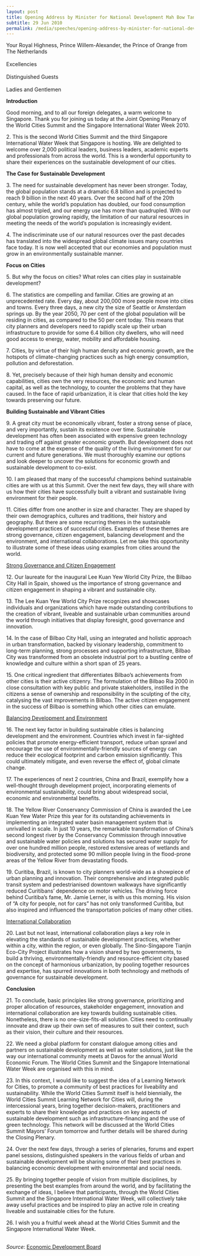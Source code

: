 ```yaml
---
layout: post
title: Opening Address by Minister for National Development Mah Bow Tan at the Joint Opening Plenary of the World Cities Summit 2010 and the Singapore International Water Week 2010
subtitle: 29 Jun 2010
permalink: /media/speeches/opening-address-by-minister-for-national-development-mah-bow-tan-at-the-joint-opening-plenary-of-the-world-cities-summit-2010-and-the-singapore-international-water-week-2010-29-june-2010
---
```



Your Royal Highness, Prince Willem-Alexander, the Prince of Orange from The Netherlands 
<br><br>
Excellencies  
<br>
Distinguished Guests  
<br>
Ladies and Gentlemen

**Introduction**

Good morning, and to all our foreign delegates, a warm welcome to Singapore. Thank you for joining us today at the Joint Opening Plenary of the World Cities Summit and the Singapore International Water Week 2010.

2\. This is the second World Cities Summit and the third Singapore International Water Week that Singapore is hosting. We are delighted to welcome over 2,000 political leaders, business leaders, academic experts and professionals from across the world. This is a wonderful opportunity to share their experiences on the sustainable development of our cities.

**The Case for Sustainable Development**

3\. The need for sustainable development has never been stronger. Today, the global population stands at a dramatic 6.8 billion and is projected to reach 9 billion in the next 40 years. Over the second half of the 20th century, while the world’s population has doubled, our food consumption has almost tripled, and our energy use has more than quadrupled. With our global population growing rapidly, the limitation of our natural resources in meeting the needs of the world’s population is increasingly evident.

4\. The indiscriminate use of our natural resources over the past decades has translated into the widespread global climate issues many countries face today. It is now well accepted that our economies and population must grow in an environmentally sustainable manner.

**Focus on Cities**

5\. But why the focus on cities? What roles can cities play in sustainable development?

6\. The statistics are compelling and familiar. Cities are growing at an unprecedented rate. Every day, about 200,000 more people move into cities and towns. Every three days, a new city the size of Seattle or Amsterdam springs up. By the year 2050, 70 per cent of the global population will be residing in cities, as compared to the 50 per cent today. This means that city planners and developers need to rapidly scale up their urban infrastructure to provide for some 6.4 billion city dwellers, who will need good access to energy, water, mobility and affordable housing.

7\. Cities, by virtue of their high human density and economic growth, are the hotspots of climate-changing practices such as high energy consumption, pollution and deforestation.

8\. Yet, precisely because of their high human density and economic capabilities, cities own the very resources, the economic and human capital, as well as the technology, to counter the problems that they have caused. In the face of rapid urbanization, it is clear that cities hold the key towards preserving our future.

**Building Sustainable and Vibrant Cities**

9\. A great city must be economically vibrant, foster a strong sense of place, and very importantly, sustain its existence over time. Sustainable development has often been associated with expensive green technology and trading off against greater economic growth. But development does not have to come at the expense of the quality of the living environment for our current and future generations. We must thoroughly examine our options and look deeper to uncover the solutions for economic growth and sustainable development to co-exist.

10\. I am pleased that many of the successful champions behind sustainable cities are with us at this Summit. Over the next few days, they will share with us how their cities have successfully built a vibrant and sustainable living environment for their people.

11\. Cities differ from one another in size and character. They are shaped by their own demographics, cultures and traditions, their history and geography. But there are some recurring themes in the sustainable development practices of successful cities. Examples of these themes are strong governance, citizen engagement, balancing development and the environment, and international collaborations. Let me take this opportunity to illustrate some of these ideas using examples from cities around the world.

<u>Strong Governance and Citizen Engagement</u>

12\. Our laureate for the inaugural Lee Kuan Yew World City Prize, the Bilbao City Hall in Spain, showed us the importance of strong governance and citizen engagement in shaping a vibrant and sustainable city.

13\. The Lee Kuan Yew World City Prize recognizes and showcases individuals and organizations which have made outstanding contributions to the creation of vibrant, liveable and sustainable urban communities around the world through initiatives that display foresight, good governance and innovation.

14\. In the case of Bilbao City Hall, using an integrated and holistic approach in urban transformation, backed by visionary leadership, commitment to long-term planning, strong processes and supporting infrastructure, Bilbao City was transformed from an obsolete industrial port to a bustling centre of knowledge and culture within a short span of 25 years.

15\. One critical ingredient that differentiates Bilbao’s achievements from other cities is their active citizenry. The formulation of the Bilbao Ria 2000 in close consultation with key public and private stakeholders, instilled in the citizens a sense of ownership and responsibility in the sculpting of the city, catalysing the vast improvements in Bilbao. The active citizen engagement in the success of Bilbao is something which other cities can emulate.

<u>Balancing Development and Environment</u>

16\. The next key factor in building sustainable cities is balancing development and the environment. Countries which invest in far-sighted policies that promote energy-efficient transport, reduce urban sprawl and encourage the use of environmentally-friendly sources of energy can reduce their ecological footprint and carbon emission significantly. This could ultimately mitigate, and even reverse the effect of, global climate change.

17\. The experiences of next 2 countries, China and Brazil, exemplify how a well-thought through development project, incorporating elements of environmental sustainability, could bring about widespread social, economic and environmental benefits.

18\. The Yellow River Conservancy Commission of China is awarded the Lee Kuan Yew Water Prize this year for its outstanding achievements in implementing an integrated water basin management system that is unrivalled in scale. In just 10 years, the remarkable transformation of China’s second longest river by the Conservancy Commission through innovative and sustainable water policies and solutions has secured water supply for over one hundred million people, restored extensive areas of wetlands and biodiversity, and protected some 90 million people living in the flood-prone areas of the Yellow River from devastating floods.

19\. Curitiba, Brazil, is known to city planners world-wide as a showpiece of urban planning and innovation. Their comprehensive and integrated public transit system and pedestrianised downtown walkways have significantly reduced Curitibans’ dependence on motor vehicles. The driving force behind Curitiba’s fame, Mr. Jamie Lerner, is with us this morning. His vision of “A city for people, not for cars” has not only transformed Curitiba, but also inspired and influenced the transportation policies of many other cities.

<u>International Collaboration</u>

20\. Last but not least, international collaboration plays a key role in elevating the standards of sustainable development practices, whether within a city, within the region, or even globally. The Sino-Singapore Tianjin Eco-City Project illustrates how a vision shared by two governments, to build a thriving, environmentally-friendly and resource-efficient city based on the concept of harmonious urbanization, by pooling together resources and expertise, has spurred innovations in both technology and methods of governance for sustainable development.

**Conclusion**

21\. To conclude, basic principles like strong governance, prioritizing and proper allocation of resources, stakeholder engagement, innovation and international collaboration are key towards building sustainable cities. Nonetheless, there is no one-size-fits-all solution. Cities need to continually innovate and draw up their own set of measures to suit their context, such as their vision, their culture and their resources.

22\. We need a global platform for constant dialogue among cities and partners on sustainable development as well as water solutions, just like the way our international community meets at Davos for the annual World Economic Forum. The World Cities Summit and the Singapore International Water Week are organised with this in mind.

23\. In this context, I would like to suggest the idea of a Learning Network for Cities, to promote a community of best practices for liveability and sustainability. While the World Cities Summit itself is held biennially, the World Cities Summit Learning Network for Cities will, during the intercessional years, bring together decision-makers, practitioners and experts to share their knowledge and practices on key aspects of sustainable development such as infrastructure-financing and the use of green technology. This network will be discussed at the World Cities Summit Mayors’ Forum tomorrow and further details will be shared during the Closing Plenary.

24\. Over the next few days, through a series of plenaries, forums and expert panel sessions, distinguished speakers in the various fields of urban and sustainable development will be sharing some of their best practices in balancing economic development with environmental and social needs.

25\. By bringing together people of vision from multiple disciplines, by presenting the best examples from around the world, and by facilitating the exchange of ideas, I believe that participants, through the World Cities Summit and the Singapore International Water Week, will collectively take away useful practices and be inspired to play an active role in creating liveable and sustainable cities for the future.

26\. I wish you a fruitful week ahead at the World Cities Summit and the Singapore International Water Week.
<br><br>

*Source*: [<a href="https://www.edb.gov.sg/" target="_blank">Economic Development Board</a>](https://www.edb.gov.sg/)

